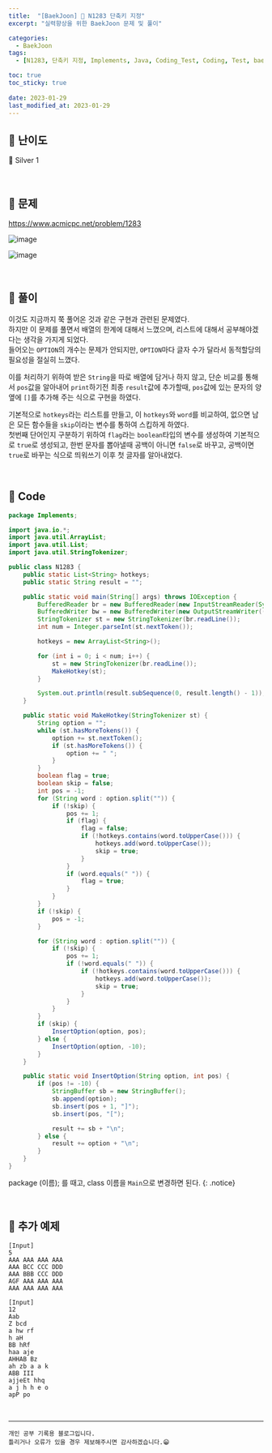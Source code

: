 ```yaml
---
title:  "[BaekJoon] 🥈 N1283 단축키 지정"
excerpt: "실력향상을 위한 BaekJoon 문제 및 풀이"

categories:
  - BaekJoon
tags:
  - [N1283, 단축키 지정, Implements, Java, Coding_Test, Coding, Test, baekJoon, 백준]

toc: true
toc_sticky: true
 
date: 2023-01-29
last_modified_at: 2023-01-29
---
```


## 📌 난이도

  🥈 Silver 1

<br>

## 📌 문제

<https://www.acmicpc.net/problem/1283>

![image](https://user-images.githubusercontent.com/37824506/215312544-0e0f9ef1-e8d0-4e33-9f6c-b4fe0bb156ab.png)

![image](https://user-images.githubusercontent.com/37824506/215312556-3823fa04-11e6-4c99-afa6-16ce8315afcb.png)

<br>

## 📌 풀이

이것도 지금까지 쭉 풀어온 것과 같은 구현과 관련된 문제였다.  
하지만 이 문제를 풀면서 배열의 한계에 대해서 느꼈으며, 리스트에 대해서 공부해야겠다는 생각을 가지게 되었다.  
들어오는 `OPTION`의 개수는 문제가 안되지만, `OPTION`마다 글자 수가 달라서 동적할당의 필요성을 절실히 느꼈다. 

이를 처리하기 위하여 받은 `String`을 따로 배열에 담거나 하지 않고, 단순 비교를 통해서 `pos`값을 알아내어 `print`하기전 최종 `result`값에 추가할때, `pos`값에 있는 문자의 양옆에 `[]`를 추가해 주는 식으로 구현을 하였다.  

기본적으로 `hotkeys`라는 리스트를 만들고, 이 `hotkeys`와 `word`를 비교하여, 없으면 남은 모든 함수들을 `skip`이라는 변수를 통하여 스킵하게 하였다.  
첫번째 단어인지 구분하기 위하여 `flag`라는 `boolean`타입의 변수를 생성하여 기본적으로 `true`로 생성되고, 한번 문자를 뽑아낼때 공백이 아니면 `false`로 바꾸고, 공백이면 `true`로 바꾸는 식으로 띄워쓰기 이후 첫 글자를 알아내었다.

<br>

## 📌 Code

```java
package Implements;

import java.io.*;
import java.util.ArrayList;
import java.util.List;
import java.util.StringTokenizer;

public class N1283 {
    public static List<String> hotkeys;
    public static String result = "";

    public static void main(String[] args) throws IOException {
        BufferedReader br = new BufferedReader(new InputStreamReader(System.in));
        BufferedWriter bw = new BufferedWriter(new OutputStreamWriter((System.out)));
        StringTokenizer st = new StringTokenizer(br.readLine());
        int num = Integer.parseInt(st.nextToken());

        hotkeys = new ArrayList<String>();

        for (int i = 0; i < num; i++) {
            st = new StringTokenizer(br.readLine());
            MakeHotkey(st);
        }

        System.out.println(result.subSequence(0, result.length() - 1));
    }

    public static void MakeHotkey(StringTokenizer st) {
        String option = "";
        while (st.hasMoreTokens()) {
            option += st.nextToken();
            if (st.hasMoreTokens()) {
                option += " ";
            }
        }
        boolean flag = true;
        boolean skip = false;
        int pos = -1;
        for (String word : option.split("")) {
            if (!skip) {
                pos += 1;
                if (flag) {
                    flag = false;
                    if (!hotkeys.contains(word.toUpperCase())) {
                        hotkeys.add(word.toUpperCase());
                        skip = true;
                    }
                }
                if (word.equals(" ")) {
                    flag = true;
                }
            }
        }
        if (!skip) {
            pos = -1;
        }

        for (String word : option.split("")) {
            if (!skip) {
                pos += 1;
                if (!word.equals(" ")) {
                    if (!hotkeys.contains(word.toUpperCase())) {
                        hotkeys.add(word.toUpperCase());
                        skip = true;
                    }
                }
            }
        }
        if (skip) {
            InsertOption(option, pos);
        } else {
            InsertOption(option, -10);
        }
    }

    public static void InsertOption(String option, int pos) {
        if (pos != -10) {
            StringBuffer sb = new StringBuffer();
            sb.append(option);
            sb.insert(pos + 1, "]");
            sb.insert(pos, "[");

            result += sb + "\n";
        } else {
            result += option + "\n";
        }
    }
}
```


package (이름); 를 때고, class 이름을 `Main`으로 변경하면 된다.
{: .notice} 

<br>

## 📌 추가 예제

```
[Input]
5
AAA AAA AAA AAA
AAA BCC CCC DDD
AAA BBB CCC DDD
AGF AAA AAA AAA
AAA AAA AAA AAA
```  

```
[Input]
12
Aab
Z bcd
a hw rf
h aH
BB hRf
haa aje
AHHAB Bz
ah zb a a k
ABB III
ajjeEt hhq
a j h h e o
apP po
```

<br>


***
    개인 공부 기록용 블로그입니다.
    틀리거나 오류가 있을 경우 제보해주시면 감사하겠습니다.😁